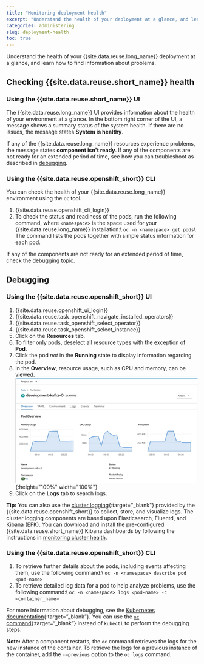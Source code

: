 ```yaml
---
title: "Monitoring deployment health"
excerpt: "Understand the health of your deployment at a glance, and learn how to find information about problems."
categories: administering
slug: deployment-health
toc: true
---
```


Understand the health of your {{site.data.reuse.long_name}} deployment at a glance, and learn how to find information about problems.

## Checking {{site.data.reuse.short_name}} health

### Using the {{site.data.reuse.short_name}} UI

The {{site.data.reuse.long_name}} UI provides information about the health of your environment at a glance. In the bottom right corner of the UI, a message shows a summary status of the system health. If there are no issues, the message states **System is healthy**.

If any of the {{site.data.reuse.long_name}} resources experience problems, the message states **component isn't ready**.
If any of the components are not ready for an extended period of time, see how you can troubleshoot as described in [debugging](#debugging).

### Using the {{site.data.reuse.openshift_short}} CLI

You can check the health of your {{site.data.reuse.long_name}} environment using the `oc` tool.

1. {{site.data.reuse.openshift_cli_login}}
2. To check the status and readiness of the pods, run the following command, where `<namespace>` is the space used for your {{site.data.reuse.long_name}} installation:\\
   `oc -n <namespace> get pods`\\
   The command lists the pods together with simple status information for each pod.

If any of the components are not ready for an extended period of time, check the [debugging topic](#debugging).

## Debugging

### Using the {{site.data.reuse.openshift_short}} UI

1. {{site.data.reuse.openshift_ui_login}}
2. {{site.data.reuse.task_openshift_navigate_installed_operators}}
3. {{site.data.reuse.task_openshift_select_operator}}
4. {{site.data.reuse.task_openshift_select_instance}}
5. Click on the **Resources** tab.
6. To filter only pods, deselect all resource types with the exception of **Pod**.
7. Click the pod _not_ in the **Running** state to display information regarding the pod.
8. In the **Overview**, resource usage, such as CPU and memory, can be viewed.
   ![Example pod overview](../../images/pod_overview.png "Example screen capture showing pod details with graphs for memory and CPU usage"){:height="100%" width="100%"}
9. Click on the **Logs** tab to search logs.

**Tip:** You can also use the [cluster logging](https://docs.openshift.com/container-platform/4.4/logging/cluster-logging.html){:target="_blank"} provided by the {{site.data.reuse.openshift_short}} to collect, store, and visualize logs. The cluster logging components are based upon Elasticsearch, Fluentd, and Kibana (EFK). You can download and install the pre-configured {{site.data.reuse.short_name}} Kibana dashboards by following the instructions in [monitoring cluster health](../cluster-health/).

### Using the {{site.data.reuse.openshift_short}} CLI

1. To retrieve further details about the pods, including events affecting them, use the following command:\\
   `oc -n <namespace> describe pod <pod-name>`
2. To retrieve detailed log data for a pod to help analyze problems, use the following command:\\
   `oc -n <namespace> logs <pod-name> -c <container_name>`

For more information about debugging, see the [Kubernetes documentation](https://kubernetes.io/docs/tasks/debug-application-cluster/debug-application-introspection/#using-kubectl-describe-pod-to-fetch-details-about-pod){:target=”\_blank”}. You can use the [`oc` command](https://docs.openshift.com/container-platform/4.4/cli_reference/openshift_cli/usage-oc-kubectl.html){:target=“\_blank”} instead of `kubectl` to perform the debugging steps.

**Note:** After a component restarts, the `oc` command retrieves the logs for the new instance of the container. To retrieve the logs for a previous instance of the container, add the `-–previous` option to the `oc logs` command.
